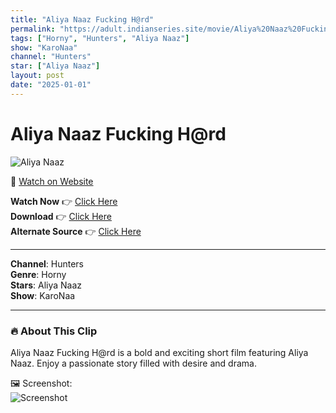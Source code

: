 ```yaml
---
title: "Aliya Naaz Fucking H@rd"
permalink: "https://adult.indianseries.site/movie/Aliya%20Naaz%20Fucking%20H%40rd"
tags: ["Horny", "Hunters", "Aliya Naaz"]
show: "KaroNaa"
channel: "Hunters"
star: ["Aliya Naaz"]
layout: post
date: "2025-01-01"
---
```


# Aliya Naaz Fucking H@rd

![Aliya Naaz](https://shorts.desisins.com/wp-content/uploads/2023/05/Aliya-Naaz-Fucking-hard-Primeshots-shorts.desisins.com_.jpg)

🔗 [Watch on Website](https://adult.indianseries.site/movie/Aliya%20Naaz%20Fucking%20H%40rd)

**Watch Now** 👉 [Click Here](https://adult.indianseries.site/movie/Aliya%20Naaz%20Fucking%20H%40rd)  
**Download** 👉 [Click Here](https://adult.indianseries.site/movie/Aliya%20Naaz%20Fucking%20H%40rd)  
**Alternate Source** 👉 [Click Here](https://adult.indianseries.site/movie/Aliya%20Naaz%20Fucking%20H%40rd)

---

**Channel**: Hunters  
**Genre**: Horny  
**Stars**: Aliya Naaz  
**Show**: KaroNaa

---

### 🔥 About This Clip

Aliya Naaz Fucking H@rd is a bold and exciting short film featuring Aliya Naaz. Enjoy a passionate story filled with desire and drama.
 
🖼️ Screenshot:  
![Screenshot](https://shorts.desisins.com/wp-content/uploads/2023/05/Aliya-Naaz-Fucking-hard-Primeshots-shorts.desisins.com_.jpg)
